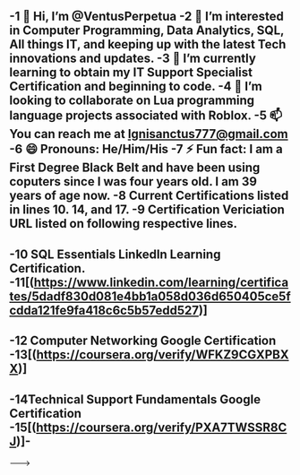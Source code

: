 -1 👋 Hi, I’m @VentusPerpetua
-2 👀 I’m interested in Computer Programming, Data Analytics, SQL, All things IT, and keeping up with the latest Tech innovations and updates.
-3 🌱 I’m currently learning to obtain my IT Support Specialist Certification and beginning to code.
-4 💞️ I’m looking to collaborate on Lua programming language projects associated with Roblox.
-5 📫 You can reach me at Ignisanctus777@gmail.com
-6 😄 Pronouns: He/Him/His
-7 ⚡ Fun fact: I am a First Degree Black Belt and have been using coputers since I was four years old. I am 39 years of age now.
-8 Current Certifications listed in lines 10. 14, and 17.
-9 Certification Vericiation URL listed on following respective lines.
-
-10 SQL Essentials LinkedIn Learning Certification.
-11[(https://www.linkedin.com/learning/certificates/5dadf830d081e4bb1a058d036d650405ce5fcdda121fe9fa418c6c5b57edd527)]
-
-12 Computer Networking Google Certification
-13[(https://coursera.org/verify/WFKZ9CGXPBXX)]
-
-14Technical Support Fundamentals Google Certification
-15[(https://coursera.org/verify/PXA7TWSSR8CJ)]-
-
--->
